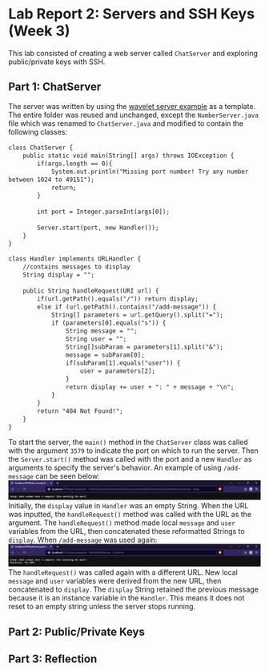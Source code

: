 # Lab Report 2: Servers and SSH Keys (Week 3)
This lab consisted of creating a web server called `ChatServer` and exploring public/private keys with SSH.

## Part 1: ChatServer
The server was written by using the [wavelet server example](https://github.com/ucsd-cse15l-f23/wavelet) as a template. The entire folder was reused and unchanged, except the `NumberServer.java` file which was renamed to `ChatServer.java` and modified to contain the following classes:
```
class ChatServer {
    public static void main(String[] args) throws IOException {
        if(args.length == 0){
            System.out.println("Missing port number! Try any number between 1024 to 49151");
            return;
        }

        int port = Integer.parseInt(args[0]);

        Server.start(port, new Handler());
    }
}
```
```
class Handler implements URLHandler {
    //contains messages to display
    String display = "";

    public String handleRequest(URI url) {
        if(url.getPath().equals("/")) return display;
        else if (url.getPath().contains("/add-message")) {
            String[] parameters = url.getQuery().split("=");
            if (parameters[0].equals("s")) {
                String message = "";
                String user = "";
                String[]subParam = parameters[1].split("&");
                message = subParam[0];
                if(subParam[1].equals("user")) {
                    user = parameters[2];
                }
                return display += user + ": " + message + "\n";
            }
        }
        return "404 Not Found!";
    }
}
```
To start the server, the `main()` method in the `ChatServer` class was called with the argument `3579` to indicate the port on which to run the server. Then the `Server.start()` method was called with the port and a new `Handler` as arguments to specify the server's behavior.
An example of using `/add-message` can be seen below:
![Example 1 of /add-message](cse15l-report-2-ss-1.png)
Initially, the `display` value in `Handler` was an empty String. When the URL was inputted, the `handleRequest()` method was called with the URL as the argument. The `handleRequest()` method made local `message` and `user` variables from the URL, then concatenated these reformatted Strings to `display`. When `/add-message` was used again:
![Example 2 of /add-message](cse15l-report-2-ss-2.png)
The `handleRequest()` was called again with a different URL. New local `message` and `user` variables were derived from the new URL, then concatenated to `display`. The `display` String retained the previous message because it is an instance variable in the `Handler`. This means it does not reset to an empty string unless the server stops running.

## Part 2: Public/Private Keys



## Part 3: Reflection
